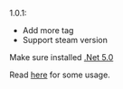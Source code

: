 1.0.1:
- Add more tag
- Support steam version

Make sure installed [.Net 5.0](https://dotnet.microsoft.com/download/dotnet/5.0)

Read [here](https://github.com/eprilx/Gujian3TextEditor#usage) for some usage.
